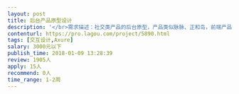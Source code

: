 ```yaml
---                
layout: post       
title: 后台产品原型设计           
description: '</br>需求描述：社交类产品的后台原型，产品类似脉脉、正和岛，前端产品原型已经基本完成。不排斥套用模板，接单后会将前端产品原型与您对接交流。</br>完成时间：2周内</br>'     
contenturl: https://pro.lagou.com/project/5890.html      
tags: [交互设计,Axure]            
salary: 3000元以下          
publish_time: 2018-01-09 13:28:39         
review: 1905人                   
apply: 15人                   
recommend: 0人                   
time_range: 1-2周              
---                 
```

